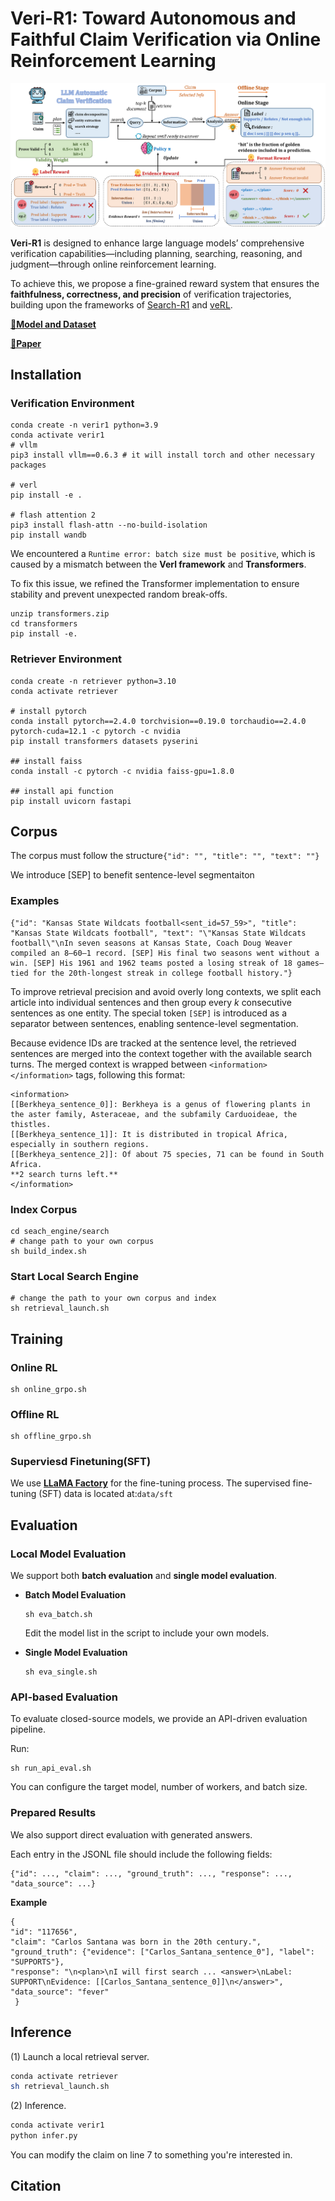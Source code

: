 # Veri-R1: Toward Autonomous and Faithful Claim Verification via Online Reinforcement Learning

![](asset/pipeline.png)

**Veri-R1** is designed to enhance large language models’ comprehensive verification capabilities—including planning, searching, reasoning, and judgment—through online reinforcement learning.

To achieve this, we propose a fine-grained reward system that ensures the **faithfulness, correctness, and precision** of verification trajectories, building upon the frameworks of [Search-R1](https://github.com/PeterGriffinJin/Search-R1) and [veRL](https://github.com/volcengine/verl).

[**🤗Model and Dataset**](https://huggingface.co/collections/H0key/veri-r1-68bc1ccf4795f9294a8b4707)

[**📖Paper**]()

## Installation

### Verification Environment

```
conda create -n verir1 python=3.9
conda activate verir1
# vllm
pip3 install vllm==0.6.3 # it will install torch and other necessary packages

# verl
pip install -e .

# flash attention 2
pip3 install flash-attn --no-build-isolation
pip install wandb
```

We encountered a `Runtime error: batch size must be positive`, which is caused by a mismatch between the **Verl framework** and **Transformers**.

To fix this issue, we refined the Transformer implementation to ensure stability and prevent unexpected random break-offs.

```
unzip transformers.zip
cd transformers
pip install -e.
```

### Retriever Environment

```
conda create -n retriever python=3.10
conda activate retriever

# install pytorch
conda install pytorch==2.4.0 torchvision==0.19.0 torchaudio==2.4.0 pytorch-cuda=12.1 -c pytorch -c nvidia
pip install transformers datasets pyserini

## install faiss
conda install -c pytorch -c nvidia faiss-gpu=1.8.0

## install api function
pip install uvicorn fastapi
```

## Corpus

The corpus must follow the structure`{"id": "", "title": "", "text": ""}`

We introduce [SEP] to benefit sentence-level segmentaiton

### Examples

```
{"id": "Kansas State Wildcats football<sent_id=57_59>", "title": "Kansas State Wildcats football", "text": "\"Kansas State Wildcats football\"\nIn seven seasons at Kansas State, Coach Doug Weaver compiled an 8–60–1 record. [SEP] His final two seasons went without a win. [SEP] His 1961 and 1962 teams posted a losing streak of 18 games—tied for the 20th-longest streak in college football history."}
```

To improve retrieval precision and avoid overly long contexts, we split each article into individual sentences and then group every *k* consecutive sentences as one entity. The special token `[SEP]` is introduced as a separator between sentences, enabling sentence-level segmentation.

Because evidence IDs are tracked at the sentence level, the retrieved sentences are merged into the context together with the available search turns. The merged context is wrapped between `<information></information>` tags, following this format:

```
<information>
[[Berkheya_sentence_0]]: Berkheya is a genus of flowering plants in the aster family, Asteraceae, and the subfamily Carduoideae, the thistles.
[[Berkheya_sentence_1]]: It is distributed in tropical Africa, especially in southern regions.
[[Berkheya_sentence_2]]: Of about 75 species, 71 can be found in South Africa.
**2 search turns left.**
</information>
```

### Index Corpus

```
cd seach_engine/search
# change path to your own corpus
sh build_index.sh
```

### Start Local Search Engine

```
# change the path to your own corpus and index 
sh retrieval_launch.sh
```

## Training

### Online RL

```
sh online_grpo.sh
```

### Offline RL

```
sh offline_grpo.sh
```

### Superviesd Finetuning(SFT)

We use **[LLaMA Factory](https://github.com/hiyouga/LLaMA-Factory)** for the fine-tuning process.
 The supervised fine-tuning (SFT) data is located at:`data/sft`

## Evaluation

### Local Model Evaluation

We support both **batch evaluation** and **single model evaluation**.

- **Batch Model Evaluation**

  ```
  sh eva_batch.sh
  ```

  Edit the model list in the script to include your own models.

- **Single Model Evaluation**

  ```
  sh eva_single.sh
  ```

### API-based Evaluation

To evaluate closed-source models, we provide an API-driven evaluation pipeline.

Run:

```
sh run_api_eval.sh
```

You can configure the target model, number of workers, and batch size.

### Prepared Results

We also support direct evaluation with generated answers.

Each entry in the JSONL file should include the following fields:

```
{"id": ..., "claim": ..., "ground_truth": ..., "response": ..., "data_source": ...}
```

**Example**

```
{
"id": "117656", 
"claim": "Carlos Santana was born in the 20th century.", 
"ground_truth": {"evidence": ["Carlos_Santana_sentence_0"], "label": "SUPPORTS"}, 
"response": "\n<plan>\nI will first search ... <answer>\nLabel: SUPPORT\nEvidence: [[Carlos_Santana_sentence_0]]\n</answer>", 
"data_source": "fever"
 }
```

## Inference

(1) Launch a local retrieval server.

```bash
conda activate retriever
sh retrieval_launch.sh
```

(2) Inference.

```bash
conda activate verir1
python infer.py
```

You can modify the claim on line 7 to something you're interested in.

## Citation